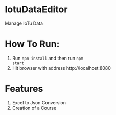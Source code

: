 # IotuDataEditor
Manage IoTu Data

# How To Run:
  1. Run <code>npm install</code> and then run <code>npm start</code>
  2. Hit browser with address http://localhost:8080
# Features
  1. Excel to Json Conversion
  2. Creation of a Course
